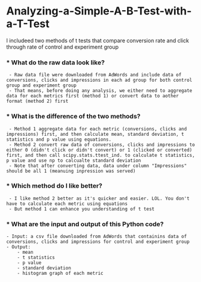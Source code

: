 # Analyzing-a-Simple-A-B-Test-with-a-T-Test
I includeed two methods of t tests that compare conversion rate and click through rate of control and experiment group

### * What do the raw data look like?
	 - Raw data file were downloaded from AdWords and include data of conversions, clicks and impressions in each ad group for both control group and experiment group
	 - That means, before doing any analysis, we either need to aggregate data for each metrics first (method 1) or convert data to aother format (method 2) first
### * What is the difference of the two methods?
	 - Method 1 aggregate data for each metric (conversions, clicks and impressions) first, and then calculate mean, standard deviation, t statistics and p value using equations.
	 - Method 2 convert raw data of conversions, clicks and impressions to either 0 (didn't click or didn't convert) or 1 (clicked or converted) first, and then call scipy.stats.ttest_ind. to calculate t statistics, p value and use np to calcualte standard deviation
     - Note that after converting data, data under column "Impressions" should be all 1 (meanuing inpression was served)
### * Which method do I like better?
     - I like method 2 better as it's quicker and easier. LOL. You don't have to calculate each metric using equations
     - But method 1 can enhance you understanding of t test
### * What are the input and output of this Python code?	
	- Input: a csv file downloaded from AdWords that containins data of conversions, clicks and impressions for control and experiment group
	- Output: 
		- mean
		- t statistics
		- p value
		- standard deviation
		- histogram graph of each metric